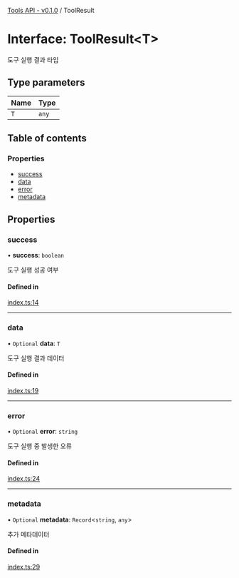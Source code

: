 [Tools API - v0.1.0](/api-reference/tools/) / ToolResult

# Interface: ToolResult\<T\>

도구 실행 결과 타입

## Type parameters

| Name | Type |
| :------ | :------ |
| `T` | `any` |

## Table of contents

### Properties

- [success](#success)
- [data](#data)
- [error](#error)
- [metadata](#metadata)

## Properties

### <a id="success" name="success"></a> success

• **success**: `boolean`

도구 실행 성공 여부

#### Defined in

[index.ts:14](https://github.com/robotaio/robota/blob/main/packages/tools/src/index.ts#L14)

___

### <a id="data" name="data"></a> data

• `Optional` **data**: `T`

도구 실행 결과 데이터

#### Defined in

[index.ts:19](https://github.com/robotaio/robota/blob/main/packages/tools/src/index.ts#L19)

___

### <a id="error" name="error"></a> error

• `Optional` **error**: `string`

도구 실행 중 발생한 오류

#### Defined in

[index.ts:24](https://github.com/robotaio/robota/blob/main/packages/tools/src/index.ts#L24)

___

### <a id="metadata" name="metadata"></a> metadata

• `Optional` **metadata**: `Record`\<`string`, `any`\>

추가 메타데이터

#### Defined in

[index.ts:29](https://github.com/robotaio/robota/blob/main/packages/tools/src/index.ts#L29)
